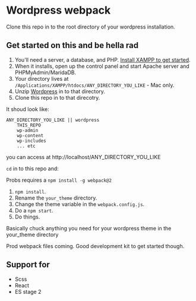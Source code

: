 # Wordpress webpack

Clone this repo in to the root directory of your wordpress installation.

## Get started on this and be hella rad

1. You'll need a server, a database, and PHP. [Install XAMPP to get started](https://www.apachefriends.org/index.html).
2. When it installs, open up the control panel and start Apache server and PHPMyAdmin/MaridaDB.
3. Your directory lives at `/Applications/XAMPP/htdocs/ANY_DIRECTORY_YOU_LIKE` - Mac only.
4. Unzip [Wordpress](https://wordpress.org/download/) in to that directory.
5. Clone this repo in to that direcotry.

It shoud look like:
~~~~
ANY_DIRECTORY_YOU_LIKE || wordpress
    THIS_REPO
    wp-admin
    wp-content
    wp-includes
    ... etc
~~~~

you can access at http://localhost/ANY_DIRECTORY_YOU_LIKE

`cd` in to this repo and:

Probs requires a `npm install -g webpack@2`

1. `npm install`.
2. Rename the `your_theme` directory.
3. Change the theme variable in the `webpack.config.js`.
4. Do a `npm start`.
5. Do things.

Basically chuck anything you need for your wordpress theme in the your_theme directory

Prod webpack files coming. Good development kit to get started though.

## Support for 

- Scss
- React
- ES stage 2